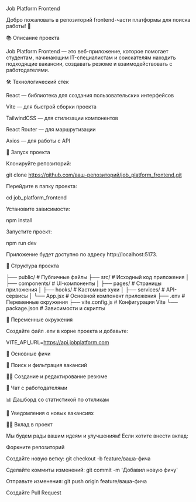 Job Platform Frontend

Добро пожаловать в репозиторий frontend-части платформы для поиска работы! 🚀

📚 Описание проекта

Job Platform Frontend — это веб-приложение, которое помогает студентам, начинающим IT-специалистам и соискателям находить подходящие вакансии, создавать резюме и взаимодействовать с работодателями.

🛠️ Технологический стек

React — библиотека для создания пользовательских интерфейсов

Vite — для быстрой сборки проекта

TailwindCSS — для стилизации компонентов

React Router — для маршрутизации

Axios — для работы с API

🚀 Запуск проекта

Клонируйте репозиторий:

git clone https://github.com/ваш-репозиторий/job_platform_frontend.git

Перейдите в папку проекта:

cd job_platform_frontend

Установите зависимости:

npm install

Запустите проект:

npm run dev

Приложение будет доступно по адресу http://localhost:5173.

📂 Структура проекта

├── public/                  # Публичные файлы
├── src/                     # Исходный код приложения
│   ├── components/          # UI-компоненты
│   ├── pages/               # Страницы приложения
│   ├── hooks/              # Кастомные хуки
│   ├── services/           # API-сервисы
│   └── App.jsx             # Основной компонент приложения
├── .env                    # Переменные окружения
├── vite.config.js          # Конфигурация Vite
└── package.json           # Зависимости и скрипты

📩 Переменные окружения

Создайте файл .env в корне проекта и добавьте:

VITE_API_URL=https://api.jobplatform.com

🔧 Основные фичи

📄 Поиск и фильтрация вакансий

🧑‍💻 Создание и редактирование резюме

💬 Чат с работодателями

📊 Дашборд со статистикой по откликам

🔔 Уведомления о новых вакансиях

👨‍💻 Вклад в проект

Мы будем рады вашим идеям и улучшениям! Если хотите внести вклад:

Форкните репозиторий

Создайте новую ветку: git checkout -b feature/ваша-фича

Сделайте коммиты изменений: git commit -m 'Добавил новую фичу'

Отправьте изменения: git push origin feature/ваша-фича

Создайте Pull Request
